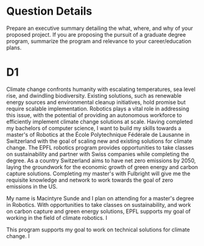 # Question Details
Prepare an executive summary detailing the what, where, and why of your proposed project․ If you are proposing the pursuit of a graduate degree program, summarize the program and relevance to your career/education plans․

# D1
Climate change confronts humanity with escalating temperatures, sea level rise, and dwindling biodiversity. Existing solutions, such as renewable energy sources and environmental cleanup initiatives, hold promise but require scalable implementation. Robotics plays a vital role in addressing this issue, with the potential of providing an autonomous workforce to efficiently implement climate change solutions at scale. Having completed my bachelors of computer science, I want to build my skills towards a master's of Robotics at the École Polytechnique Fédérale de Lausanne in Switzerland with the goal of scaling new and existing solutions for climate change. The EPFL robotics program provides opportunities to take classes on sustainability and partner with Swiss companies while completing the degree. As a country Switzerland aims to have net zero emissions by 2050, laying the groundwork for the economic growth of green energy and carbon capture solutions. Completing my master's with Fulbright will give me the requisite knowledge and network to work towards the goal of zero emissions in the US.


My name is Macintyre Sunde and I plan on attending  for a master's degree in Robotics. With opportunities to take classes on sustainability, and work on carbon capture and green energy solutions, EPFL supports my goal of working in the field of climate robotics. I

This program supports my goal to work on technical solutions for climate change. I 